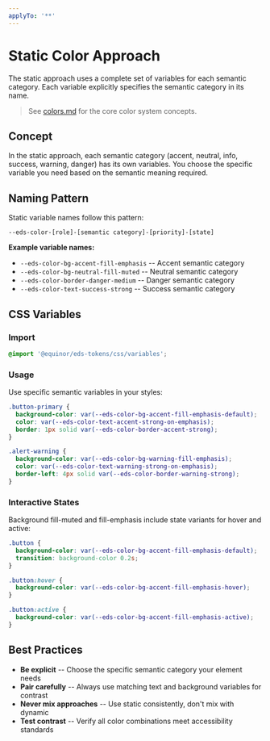 ```yaml
---
applyTo: '**'
---
```


# Static Color Approach

The static approach uses a complete set of variables for each semantic category. Each variable explicitly specifies the semantic category in its name.

> See [colors.md](./colors.md) for the core color system concepts.

## Concept

In the static approach, each semantic category (accent, neutral, info, success, warning, danger) has its own variables. You choose the specific variable you need based on the semantic meaning required.

## Naming Pattern

Static variable names follow this pattern:

```
--eds-color-[role]-[semantic category]-[priority]-[state]
```

**Example variable names:**

- `--eds-color-bg-accent-fill-emphasis` -- Accent semantic category
- `--eds-color-bg-neutral-fill-muted` -- Neutral semantic category
- `--eds-color-border-danger-medium` -- Danger semantic category
- `--eds-color-text-success-strong` -- Success semantic category

## CSS Variables

### Import

```css
@import '@equinor/eds-tokens/css/variables';
```

### Usage

Use specific semantic variables in your styles:

```css
.button-primary {
  background-color: var(--eds-color-bg-accent-fill-emphasis-default);
  color: var(--eds-color-text-accent-strong-on-emphasis);
  border: 1px solid var(--eds-color-border-accent-strong);
}

.alert-warning {
  background-color: var(--eds-color-bg-warning-fill-emphasis);
  color: var(--eds-color-text-warning-strong-on-emphasis);
  border-left: 4px solid var(--eds-color-border-warning-strong);
}
```

### Interactive States

Background fill-muted and fill-emphasis include state variants for hover and active:

```css
.button {
  background-color: var(--eds-color-bg-accent-fill-emphasis-default);
  transition: background-color 0.2s;
}

.button:hover {
  background-color: var(--eds-color-bg-accent-fill-emphasis-hover);
}

.button:active {
  background-color: var(--eds-color-bg-accent-fill-emphasis-active);
}
```

## Best Practices

- **Be explicit** -- Choose the specific semantic category your element needs
- **Pair carefully** -- Always use matching text and background variables for contrast
- **Never mix approaches** -- Use static consistently, don't mix with dynamic
- **Test contrast** -- Verify all color combinations meet accessibility standards
